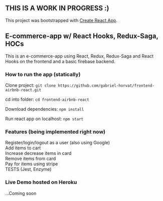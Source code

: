 THIS IS A WORK IN PROGRESS :)
---
This project was bootstrapped with [Create React App](https://github.com/facebook/create-react-app).

## E-commerce-app w/ React Hooks, Redux-Saga, HOCs

This is an e-commerce-app using React, Redux, Redux-Saga and React Hooks on the frontend and a basic firebase backend.


### How to run the app (statically)

Clone project: 
`git clone https://github.com/gabriel-horvat/frontend-airbnb-react.git`

cd into folder:
`cd frontend-airbnb-react`

Download dependencies:
`npm install`

Run react app on localhost:
`npm start`


### Features (being implemented right now) 
Register/login/logout as a user (also using Google) <br/> 
Add items to cart <br/> 
Increase decrease items in card <br/> 
Remove items from card <br/> 
Pay for items using stripe <br/> 
TESTS (Jest, Enzyme) <br/> 

### Live Demo hosted on Heroku
...Coming soon


